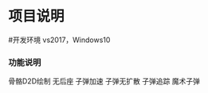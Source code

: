 项目说明
===================================
#开发环境 vs2017，Windows10
### 功能说明
骨骼D2D绘制 无后座 子弹加速 子弹无扩散 子弹追踪 魔术子弹
        